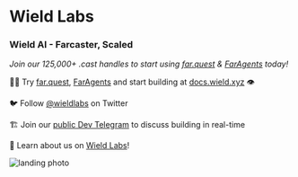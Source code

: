 # Wield Labs

### Wield AI - Farcaster, Scaled

_Join our 125,000+ .cast handles to start using [far.quest](https://far.quest) & [FarAgents](https://far.quest/agents) today!_

👩‍💻 Try [far.quest](https://far.quest), [FarAgents](https://far.quest/agents) and start building at [docs.wield.xyz](https://docs.wield.xyz) 👁️

🐦 Follow [@wieldlabs](https://twitter.com/wieldlabs) on Twitter

🏗️ Join our [public Dev Telegram](https://t.me/+AAgF-ptLxjEzZGNh) to discuss building in real-time

📖 Learn about us on [Wield Labs](https://wield.xyz)!

![landing photo](https://github.com/wieldprotocol/.github/assets/104177346/de5e2f4d-4173-4811-a3e5-7d74c182a91c)
